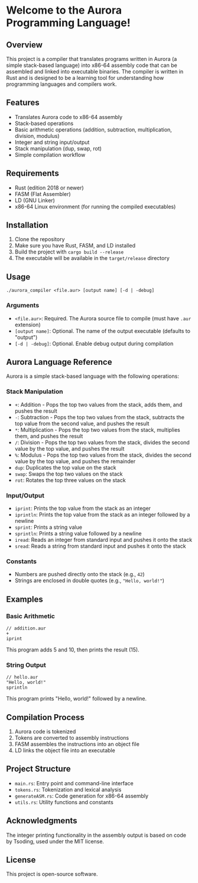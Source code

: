 # Welcome to the Aurora Programming Language!

## Overview

This project is a compiler that translates programs written in Aurora (a simple stack-based language) into x86-64 assembly code that can be assembled and linked into executable binaries. The compiler is written in Rust and is designed to be a learning tool for understanding how programming languages and compilers work.

## Features

- Translates Aurora code to x86-64 assembly
- Stack-based operations
- Basic arithmetic operations (addition, subtraction, multiplication, division, modulus)
- Integer and string input/output
- Stack manipulation (dup, swap, rot)
- Simple compilation workflow

## Requirements

- Rust (edition 2018 or newer)
- FASM (Flat Assembler)
- LD (GNU Linker)
- x86-64 Linux environment (for running the compiled executables)

## Installation

1. Clone the repository
2. Make sure you have Rust, FASM, and LD installed
3. Build the project with `cargo build --release`
4. The executable will be available in the `target/release` directory

## Usage

```
./aurora_compiler <file.aur> [output name] [-d | -debug]
```

### Arguments

- `<file.aur>`: Required. The Aurora source file to compile (must have `.aur` extension)
- `[output name]`: Optional. The name of the output executable (defaults to "output")
- `[-d | -debug]`: Optional. Enable debug output during compilation

## Aurora Language Reference

Aurora is a simple stack-based language with the following operations:

### Stack Manipulation

- `+`: Addition - Pops the top two values from the stack, adds them, and pushes the result
- `-`: Subtraction - Pops the top two values from the stack, subtracts the top value from the second value, and pushes the result
- `*`: Multiplication - Pops the top two values from the stack, multiplies them, and pushes the result
- `/`: Division - Pops the top two values from the stack, divides the second value by the top value, and pushes the result
- `%`: Modulus - Pops the top two values from the stack, divides the second value by the top value, and pushes the remainder
- `dup`: Duplicates the top value on the stack
- `swap`: Swaps the top two values on the stack
- `rot`: Rotates the top three values on the stack

### Input/Output

- `iprint`: Prints the top value from the stack as an integer
- `iprintln`: Prints the top value from the stack as an integer followed by a newline
- `sprint`: Prints a string value
- `sprintln`: Prints a string value followed by a newline
- `iread`: Reads an integer from standard input and pushes it onto the stack
- `sread`: Reads a string from standard input and pushes it onto the stack

### Constants

- Numbers are pushed directly onto the stack (e.g., `42`)
- Strings are enclosed in double quotes (e.g., `"Hello, world!"`)

## Examples

### Basic Arithmetic

```
// addition.aur
+
iprint
```

This program adds 5 and 10, then prints the result (15).

### String Output

```
// hello.aur
"Hello, world!"
sprintln
```

This program prints "Hello, world!" followed by a newline.

## Compilation Process

1. Aurora code is tokenized
2. Tokens are converted to assembly instructions
3. FASM assembles the instructions into an object file
4. LD links the object file into an executable

## Project Structure

- `main.rs`: Entry point and command-line interface
- `tokens.rs`: Tokenization and lexical analysis
- `generateASM.rs`: Code generation for x86-64 assembly
- `utils.rs`: Utility functions and constants

## Acknowledgments

The integer printing functionality in the assembly output is based on code by Tsoding, used under the MIT license.

## License

This project is open-source software.
